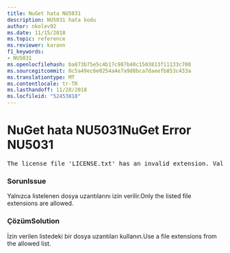 ```yaml
---
title: NuGet hata NU5031
description: NU5031 hata kodu
author: nkolev92
ms.date: 11/15/2018
ms.topic: reference
ms.reviewer: karann
f1_keywords:
- NU5031
ms.openlocfilehash: ba873b75e5c4b17c987b40c1503813f11133c708
ms.sourcegitcommit: 0c5a49ec6e0254a4e7a9d8bca7daeefb853c433a
ms.translationtype: MT
ms.contentlocale: tr-TR
ms.lasthandoff: 11/28/2018
ms.locfileid: "52453818"
---
```

# <a name="nuget-error-nu5031"></a><span data-ttu-id="538fa-103">NuGet hata NU5031</span><span class="sxs-lookup"><span data-stu-id="538fa-103">NuGet Error NU5031</span></span>
<pre>The license file 'LICENSE.txt' has an invalid extension. Valid options are .txt, .md or none.</pre>

### <a name="issue"></a><span data-ttu-id="538fa-104">Sorun</span><span class="sxs-lookup"><span data-stu-id="538fa-104">Issue</span></span>

<span data-ttu-id="538fa-105">Yalnızca listelenen dosya uzantılarını izin verilir.</span><span class="sxs-lookup"><span data-stu-id="538fa-105">Only the listed file extensions are allowed.</span></span>

### <a name="solution"></a><span data-ttu-id="538fa-106">Çözüm</span><span class="sxs-lookup"><span data-stu-id="538fa-106">Solution</span></span>

<span data-ttu-id="538fa-107">İzin verilen listedeki bir dosya uzantıları kullanın.</span><span class="sxs-lookup"><span data-stu-id="538fa-107">Use a file extensions from the allowed list.</span></span> 